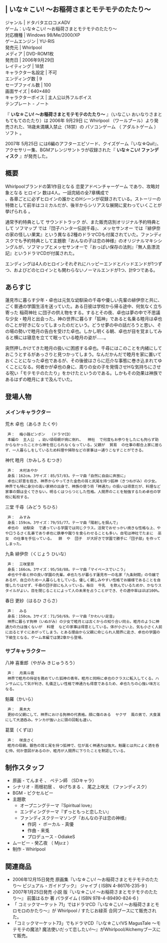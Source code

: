 |  いな☆こい!  〜お稲荷さまとモテモテのたたり〜  
---  
ジャンル  |  ドタバタエロコメADV   
ゲーム：いな☆こい!  〜お稲荷さまとモテモテのたたり〜  
対応機種  |  Windows 98/Me/2000/XP   
ゲームエンジン  |  YU-RIS     
発売元  |  Whirlpool   
メディア  |  DVD-ROM1枚   
発売日  |  2006年9月29日   
レイティング  |  18禁   
キャラクター名設定  |  不可   
エンディング数  |  9   
セーブファイル数  |  100   
画面サイズ  |  640×480   
キャラクターボイス  |  主人公以外フルボイス   
テンプレート  \-  ノート  
  
『 **いな☆こい! 〜お稲荷さまとモテモテのたたり〜** 』（いなこい おいなりさまともてもてのたたり）は  2006年  9月29日  に
Whirlpool  （ワールプール）より発売された、18歳未満購入禁止（18禁）の  パソコンゲーム  （  アダルトゲーム  ）  ソフト  。

2007年  5月25日  には6編のアフターエピソード、クイズゲーム『いな☆Qui!』、アクセサリー集、BGMアレンジサントラが収録された『
**いな☆こい! ファンディスク** 』が発売した。

##  概要  

Whirlpoolブランドの第1作目となる  恋愛アドベンチャーゲーム  であり、攻略対象となる  ヒロイン  数は4人。一話完結の全7章構成で  
、各章ごとに必ずヒロインの誰かとのHシーンが収録されている。ストーリーの特徴として前半はコミカルだが、後半からシリアスな展開に変わっていくことが挙げられる
  。

通常予約特典として  サウンドトラック  が、また販売店別オリジナル予約特典として  ソフマップ  では『団子ハンター伝説千尋』、  メッセサンオー
では『緋伊奈の家の怪しい果実』という異なる2種のドラマCDも付属されていた。ファンディスクでも予約特典として主題歌『おんなの子は恋の神様』のオリジナルマキシシングルが、ソフマップとメッセサンオーで『おっぱい保存の法則』『無人島漂流記』というドラマCDが付属された。

エンディングは4人のヒロインそれぞれにハッピーエンドとバッドエンドが1つずつ、およびどのヒロインとも関わらないノーマルエンドが1つ、計9つである。

##  あらすじ  

蓮見市に暮らす少年・卓也は元気な幼馴染の千尋や優しい先輩の緋伊奈と共に、ごく普通の学園生活を送っていた。ある日彼は学校から帰る途中、何気なく立ち寄った
稲荷神社
に団子の供え物をする。するとその夜、卓也は夢の中で不思議な少女・睦月と出会った。神の世界に暮らす「狐神」であると名乗る睦月は卓也のことが好きになってしまったのだという。どうせ夢の中の話だろうと思い、その場の勢いで睦月の告白を受けた卓也。しかし明くる朝、卓也が目を覚ましてみると横には寝息を立てて眠っている睦月の姿が……。

突然押しかけてきた睦月の扱いに困惑する卓也。千尋にはこのことを内緒にしておこうとするがあっさりと見つかってしまう。なんだかんだで睦月を家に置いておくことになった卓也であるが、その後彼はさらに厄介な事態に巻き込まれてゆくことになる。何者かが卓也の身に、周りの女の子を発情させHな気持ちにさせる呪い「モテモテのたたり」をかけたというのである。しかもその効果は神族であるはずの睦月にまで及んでいた。

##  登場人物  

###  メインキャラクター  

荒木 卓也（あらき たくや）

     声：  梅小路ピンポン  （ドラマCD） 
     本編の  主人公  。幼い頃母親が病に倒れ、  神社  で何度もお参りをしたにも拘らず助からなかったことから神を信じられなくなっている。父親が  貿易  の仕事の都合上家に居らず、一人暮らしをしているため料理や掃除などの家事は一通りこなすことができる。 
    
神代 睦月（かみしろ むつき）

     声：  木村あやか 
     身長：162cm。3サイズ：85/57/83。テーマ曲「自然に自由に奔放に」 
     卓也に好意を抱き、神界からやってきた金色の耳と尻尾を持つ狐神（きつねがみ）の少女。神界でも特に身分の高い家柄の出身で、神族の使う術「神通力」の扱いは得意だが、料理など家事の類は全くできない。明るくはつらつとした性格。人間界のことを勉強するため卓也の学校に転校する。 
    
三堂 千尋（みどう ちひろ）

     声：  みすみ 
     身長：159cm。3サイズ：79/55/77。テーマ曲「陽射しを掴んで」 
     卓也の  幼馴染  で通っている学園では同じクラス。活発でおせっかい焼きな性格な上、やや口うるさく乱暴であり卓也に鉄拳や蹴りを食らわせることも多い。自宅は神社でたまに  巫女  の仕事を手伝っている。  餅  や  団子  が大好きで学園で勝手に「団子部」を作ってしまった。 
    
九条 緋伊奈（くじょう ひいな）

     声：  三咲里奈 
     身長：166cm。3サイズ：95/58/88。テーマ曲「マイペースでいこう」 
     卓也や千尋と仲の良い学園の先輩。卓也たちが暮らす蓮見市一の名家「九条財閥」の令嬢であるが、自立のため一人暮らしをしている。優しく親しみやすい性格でお嬢様であることを自慢したりはせず、千尋の団子部にも入っている。毎日  牛乳  を飲んでいるためか、かなりスタイルがよい。目を閉じることによって人の未来を占うことができ、その適中率はほぼ100%。 
    
春日 更紗（はるひ さらさ）

     声：  みる 
     身長：150cm。3サイズ：71/50/69。テーマ曲「かわいい足音」 
     神界に暮らす狗神（いぬがみ）の少女で睦月とは古くからの知り合い同士。睦月のように神通力の力は強くないが  料理  などの家事は得意としている。体が小さい上、気も小さく人前に出るとすぐにあがってしまう。とある理由から父親に命じられ人間界に赴き、卓也の学園の下級生となる。ゲーム本編では第2章から登場。 

###  サブキャラクター  

八神 喜重郎（やがみ きじゅうろう）

     声：  月黒斗夜 
     神界で睦月の侍従を務めていた狐神の青年。睦月と同時に卓也のクラスに転入してくる。ハンサムにして気が利き、礼儀正しい性格で神通力も得意であるため、卓也たちの心強い味方となる。 
魁羅（かいら）

     声：  黒木大 
     更紗の父親にして、神界における狗神の代表格。顔に傷のある  ヤクザ  風の男で、大食漢にして大酒呑み。ケンカが強い上に頭の回転も速い。 
葛葉（くずは）

     声：  咲良さく 
     睦月の母親。銀色の耳と尾を持つ狐神で、位が高く神通力は強大。魁羅とは共によく酒を呑む仲。何か意図があるのか、睦月が人間界に下りたことを黙認している。 

##  制作スタッフ  

  * 原画  \-  てんまそ  、  ペテン師  （SDキャラ） 
  * シナリオ  \-  雨根初居  、  ゆげちまる  、  尾之上咲太  （ファンディスク） 
  * BGM  \-  ピクセルビー 
  * 主題歌 
    * オープニングテーマ『Spiritual love』 
    * エンディングテーマ『ずっともっと恋したい』 
    * ファンディスクテーマソング『おんなの子は恋の神様』 
      * 作詞  ・  ボーカル  \-  真優 
      * 作曲  \-  来兎 
      * プロデュース  \-  OdiakeS 
  * ムービー  \-  癸乙夜  （  Mju:z  ） 
  * 制作 -  Whirlpool 

##  関連商品  

  * 2006年12月15日発売 原画集『いな☆こい! 〜お稲荷さまとモテモテのたたり〜 ビジュアル・ガイドブック』  ジャイブ  (  ISBN 4-86176-235-9  ) 
  * 2007年1月25日発売  小説  版『いな☆こい! 〜お稲荷さまとモテモテのたたり〜』  前薗はるか  著  パラダイム  (  ISBN 978-4-89490-824-6  ) 
  * 「  コミックマーケット  71」ではドラマCD『いな☆こい! 〜お稲荷さまとモロモロのかたり〜』が  Whirlpool  /  すたじお緑茶  合同ブースにて販売された。 
  * 「コミックマーケット73」でもドラマCD『いな☆こい!VS MagusTale ～モテモテの魔法? 魔法使いだって恋したい!～』がWhirlpool/Alchemyブースにて販売。 

